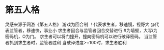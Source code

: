 # 第五人格
灵感来源于网游《第五人格》
游戏为回合制
！代表求生者，移速慢，视野大
@代表监管者，移速快，事业小
求生者回合与监管者回合交替进行
#为墙壁，大写i为密码机，O为门。
求生者可以将门撞开，撞向密码机可以进行破译密码。
当监管者抓到求生者时，监管者胜利
当破译进度>=100时，求生者胜利
